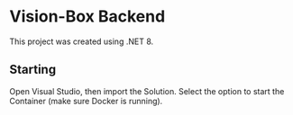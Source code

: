 # Vision-Box Backend
This project was created using .NET 8.

## Starting
Open Visual Studio, then import the Solution.
Select the option to start the Container (make sure Docker is running).
